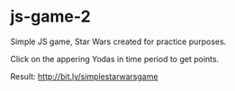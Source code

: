 # js-game-2
 Simple JS game, Star Wars created for practice purposes.

 Click on the appering Yodas in time period to get points.

 Result: http://bit.ly/simplestarwarsgame
